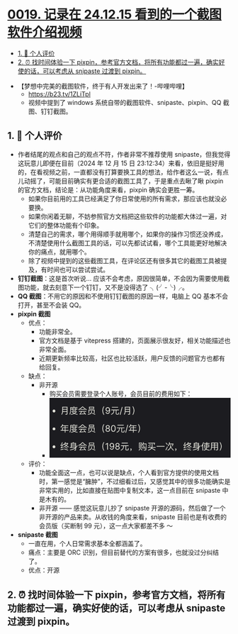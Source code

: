 # [0019. 记录在 24.12.15 看到的一个截图软件介绍视频](https://github.com/Tdahuyou/pc/tree/main/0019.%20%E8%AE%B0%E5%BD%95%E5%9C%A8%2024.12.15%20%E7%9C%8B%E5%88%B0%E7%9A%84%E4%B8%80%E4%B8%AA%E6%88%AA%E5%9B%BE%E8%BD%AF%E4%BB%B6%E4%BB%8B%E7%BB%8D%E8%A7%86%E9%A2%91)

<!-- region:toc -->
- [1. 📝 个人评价](#1--个人评价)
- [2. ⏰ 找时间体验一下 pixpin，参考官方文档，将所有功能都过一遍，确实好使的话，可以考虑从 snipaste 过渡到 pixpin。](#2--找时间体验一下-pixpin参考官方文档将所有功能都过一遍确实好使的话可以考虑从-snipaste-过渡到-pixpin)
<!-- endregion:toc -->
- 【梦想中完美的截图软件，终于有人开发出来了！-哔哩哔哩】 
  - https://b23.tv/1ZLiTpl
  - 视频中提到了 windows 系统自带的截图软件、snipaste、pixpin、QQ 截图、钉钉截图。

## 1. 📝 个人评价

- 作者结尾的观点和自己的观点不符，作者非常不推荐使用 snipaste，但我觉得这玩意儿即便在目前（2024 年 12 月 15 日 23:12:34）来看，依旧是挺好用的，在看视频之前，一直都没有打算要换工具的想法，给作者这么一说，有点儿动摇了，可能目前确实有更合适的截图工具了，于是重点去瞅了瞅 pixpin 的官方文档，结论是：从功能角度来看，pixpin 确实会更胜一筹。
  - 如果你目前用的工具已经满足了你日常使用的所有需求，那应该也就没必要换。
  - 如果你闲着无聊，不妨参照官方文档把这些软件的功能都大体过一遍，对它们的整体功能有个印象。
  - 清楚自己的需求，哪个用得顺手就用哪个，如果你的操作习惯还没养成，不清楚使用什么截图工具的话，可以先都试试看，哪个工具能更好地解决你的痛点，就用哪个。
  - 除了视频中提到的这些截图工具，在评论区还有很多其它的截图工具被提及，有时间也可以尝试尝试。
- **钉钉截图**：这是首次听说… 应该不会考虑，原因很简单，不会因为需要使用截图功能，就去刻意下一个钉钉，又不是没得选了 ╮(╯-╰)╭。
- **QQ 截图**：不用它的原因和不使用钉钉截图的原因一样，电脑上 QQ 基本不会打开，甚至不会装 QQ。
- **pixpin 截图**
  - 优点：
    - 功能非常全。
    - 官方文档是基于 vitepress 搭建的，页面展示很友好，相关功能描述也非常全面。
    - 近期更新频率比较高，社区也比较活跃，用户反馈的问题官方也都有给回复。
  - 缺点：
    - 非开源
      - 购买会员需要登录个人账号，会员目前的费用如下：
      - ![](assets/2024-12-15-23-19-56.png)
  - 评价：
    - 功能全面这一点，也可以说是缺点，个人看到官方提供的使用文档时，第一感觉是“臃肿”，不过细看过后，又感觉其中的很多功能确实是非常实用的，比如直接在贴图中复制文本，这一点目前在 snipaste 中是木有的。
    - 非开源 —— 感觉这玩意儿抄了 snipaste 开源的源码，然后做了一个非开源的产品来卖。从收钱的角度来看，snipaste 目前也是有收费的会员版（买断制 99 元），这一点大家都差不多 ～
- **snipaste 截图**
  - 一直在用，个人日常需求基本全都涵盖了。
  - 痛点：主要是 ORC 识别，但目前替代的方案有很多，也就没过分纠结了。
  - 优点：开源

## 2. ⏰ 找时间体验一下 pixpin，参考官方文档，将所有功能都过一遍，确实好使的话，可以考虑从 snipaste 过渡到 pixpin。
